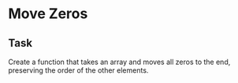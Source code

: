 # Move Zeros

## Task

Create a function that takes an array and moves all zeros to the end, preserving the order of the other elements.
